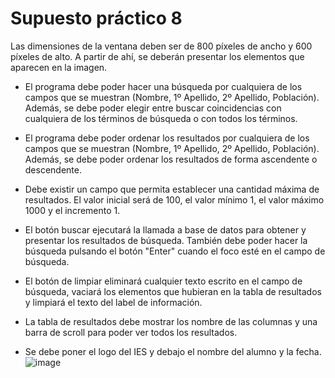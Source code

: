 # Supuesto práctico 8

Las dimensiones de la ventana deben ser de 800 píxeles de ancho y 600 píxeles de alto. A partir de ahí, se deberán presentar los elementos que aparecen en la imagen.

- El programa debe poder hacer una búsqueda por cualquiera de los campos que se muestran (Nombre, 1º Apellido, 2º Apellido, Población). Además, se debe poder elegir entre buscar coincidencias con cualquiera de los términos de búsqueda o con todos los términos.

- El programa debe poder ordenar los resultados por cualquiera de los campos que se muestran (Nombre, 1º Apellido, 2º Apellido, Población). Además, se debe poder ordenar los resultados de forma ascendente o descendente.

- Debe existir un campo que permita establecer una cantidad máxima de resultados. El valor inicial será de 100, el valor mínimo 1, el valor máximo 1000 y el incremento 1.

- El botón buscar ejecutará la llamada a base de datos para obtener y presentar los resultados de búsqueda. También debe poder hacer la búsqueda pulsando el botón "Enter" cuando el foco esté en el campo de búsqueda.

- El botón de limpiar eliminará cualquier texto escrito en el campo de búsqueda, vaciará los elementos que hubieran en la tabla de resultados y limpiará el texto del label de información.

- La tabla de resultados debe mostrar los nombre de las columnas y una barra de scroll para poder ver todos los resultados.

- Se debe poner el logo del IES y debajo el nombre del alumno y la fecha.
![image](https://github.com/miguel-dev01/1-Programacion-DAM/assets/122533153/89e963e0-140b-4b6e-af8c-4ccdc4000968)
